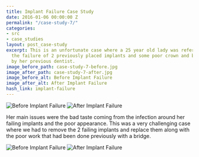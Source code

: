 ```yaml
---
title: Implant Failure Case Study
date: 2016-01-06 00:00:00 Z
permalink: "/case-study-7/"
categories:
- src
- case_studies
layout: post_case-study
excerpt: This is an unfortunate case where a 25 year old lady was referred in following
  the failure of 2 previously placed implants and some poor crown and bridge work
  by her previous dentist.
image_before_path: case-study-7-before.jpg
image_after_path: case-study-7-after.jpg
image_before_alt: Before Implant Failure
image_after_alt: After Implant Failure
hash_link: implant-failure
---
```


<div class="u-center-table u-mb-large-1-5">
  <img src="{{site.baseurl}}/assets/images/case-study-7-before.jpg" alt="Before Implant Failure">
  <img src="{{site.baseurl}}/assets/images/case-study-7-after.jpg" alt="After Implant Failure">
</div>

Her main issues were the bad taste coming from the infection around her failing implants and the poor appearance. This was a very challenging case where we had to remove the 2 failing implants and replace them along with the poor work that had been done previously with a bridge.

<div class="u-center-table u-mb-large-1-5">
  <img src="{{site.baseurl}}/assets/images/case-study-7-full-before.jpg" alt="Before Implant Failure">
  <img src="{{site.baseurl}}/assets/images/case-study-7-full-after.jpg" alt="After Implant Failure">
</div>
